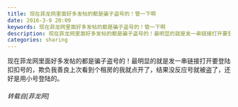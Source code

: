 ```yaml
---
title: 现在菲龙网里面好多发帖的都是骗子盗号的！管一下啊
date: 2016-3-9 20:09
keywords: 现在菲龙网里面好多发帖的都是骗子盗号的！管一下啊
description: 现在菲龙网里面好多发帖的都是骗子盗号的！最明显的就是发一串链接打开要登陆扣扣号的，欺负我善良上次看到个租房的我就点开了，结果没反应号就被盗了，还好是用小号登陆的。
categories: sharing
---
```

<td class="t_f" id="postmessage_295802">

现在菲龙网里面好多发帖的都是骗子盗号的！最明显的就是发一串链接打开要登陆扣扣号的，欺负我善良上次看到个租房的我就点开了，结果没反应号就被盗了，还好是用小号登陆的。<img alt="" border="0" onclick="" onmouseover="" smilieid="132" src="static/image/smiley/default/huffy.gif"/></td>
###### 转载自[菲龙网]